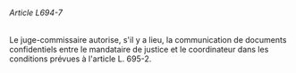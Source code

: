 ###### Article L694-7

Le juge-commissaire autorise, s'il y a lieu, la communication de documents confidentiels entre le mandataire de justice et le coordinateur dans les conditions prévues à l'article L. 695-2.


